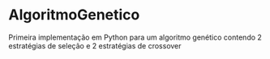 # AlgoritmoGenetico

Primeira implementação em Python para um algoritmo genético contendo 2 estratégias de seleção e 2 estratégias de crossover
